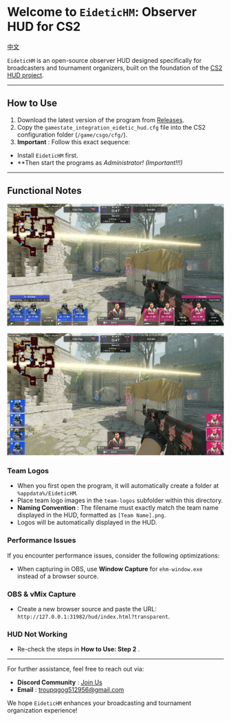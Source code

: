 
# Welcome to `EideticHM`: Observer HUD for CS2

[中文](https://kimi.moonshot.cn/chat/README-CN.md)

`EideticHM` is an open-source observer HUD designed specifically for broadcasters and tournament organizers, built on the foundation of the [CS2 HUD project](https://github.com/drweissbrot/cs-hud).

---

## How to Use

1. Download the latest version of the program from [Releases](https://github.com/nsnsay/Eidetic-HUDs-for-CS2/releases/).
2. Copy the `gamestate_integration_eidetic_hud.cfg` file into the CS2 configuration folder (`/game/csgo/cfg/`).
3. **Important** : Follow this exact sequence:

* Install `EideticHM` first.
* **Then start the programs as *Administrator! *(Important!!!)**

---

## Functional Notes

![](Default.png "Default HUD")

![](Replay.png "Replay HUD")

### Team Logos

* When you first open the program, it will automatically create a folder at `%appdata%/EideticHM`.
* Place team logo images in the `team-logos` subfolder within this directory.
* **Naming Convention** : The filename must exactly match the team name displayed in the HUD, formatted as `[Team Name].png`.
* Logos will be automatically displayed in the HUD.

### Performance Issues

If you encounter performance issues, consider the following optimizations:

* When capturing in OBS, use **Window Capture** for `ehm-window.exe` instead of a browser source.

### OBS & vMix Capture

* Create a new browser source and paste the URL: `http://127.0.0.1:31982/hud/index.html?transparent`.

### HUD Not Working

* Re-check the steps in  **How to Use: Step 2** .

---

For further assistance, feel free to reach out via:

* **Discord Community** : [Join Us](https://discord.gg/u38Cmu5Zf7)
* **Email** : [troupqgog512956@gmail.com](mailto:troupqgog512956@gmail.com)

We hope `EideticHM` enhances your broadcasting and tournament organization experience!
